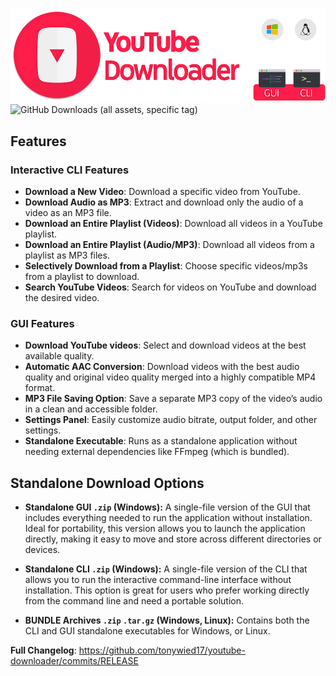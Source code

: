 ![YouTube Downloader Banner](https://raw.githubusercontent.com/tonywied17/youtube-downloader/refs/heads/main/src/media/repo_assets/reademe_logo_new.png)
![GitHub Downloads (all assets, specific tag)](https://img.shields.io/github/downloads/tonywied17/youtube-downloader/RELEASE/total?style=for-the-badge)

## Features

### Interactive CLI Features
- **Download a New Video**: Download a specific video from YouTube.
- **Download Audio as MP3**: Extract and download only the audio of a video as an MP3 file.
- **Download an Entire Playlist (Videos)**: Download all videos in a YouTube playlist.
- **Download an Entire Playlist (Audio/MP3)**: Download all videos from a playlist as MP3 files.
- **Selectively Download from a Playlist**: Choose specific videos/mp3s from a playlist to download.
- **Search YouTube Videos**: Search for videos on YouTube and download the desired video.

### GUI Features
- **Download YouTube videos**: Select and download videos at the best available quality.
- **Automatic AAC Conversion**: Download videos with the best audio quality and original video quality merged into a highly compatible MP4 format.
- **MP3 File Saving Option**: Save a separate MP3 copy of the video’s audio in a clean and accessible folder.
- **Settings Panel**: Easily customize audio bitrate, output folder, and other settings.
- **Standalone Executable**: Runs as a standalone application without needing external dependencies like FFmpeg (which is bundled).

## Standalone Download Options

- **Standalone GUI `.zip` (Windows):** A single-file version of the GUI that includes everything needed to run the application without installation. Ideal for portability, this version allows you to launch the application directly, making it easy to move and store across different directories or devices.

- **Standalone CLI `.zip` (Windows):** A single-file version of the CLI that allows you to run the interactive command-line interface without installation. This option is great for users who prefer working directly from the command line and need a portable solution.

- **BUNDLE  Archives `.zip` `.tar.gz` (Windows, Linux):**  Contains both the CLI and GUI standalone executables for Windows, or Linux.

**Full Changelog**: https://github.com/tonywied17/youtube-downloader/commits/RELEASE